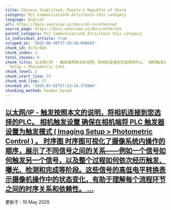```yaml
---
title: Chinese Simplified, People's Republic of China
category: PLC Communication5 Articlesin this category
language: English
url: https://docs.overview.ai/docs/zh-cn/ethernet
source_page: https://docs.overview.ai/docs/ethernet
parent_category: PLC Communication5 Articlesin this category
is_individual_article: true
scraped_at: '2025-06-30T17:20:20.660642'
chunk_id: 8c7ec924
chunk_index: 3
total_chunks: 6
chunk_title: 以太网/IP - 触发按照本文的说明，将相机连接到您选择的PLC。 相机触发设置 确保在相机端将 PLC 触发器设置为触发模式 \\ Imaging
  Setup > Photometric Cont
chunk_level: 2
chunk_start_line: 53
chunk_end_line: 57
chunked_at: '2025-07-01T17:23:34.275084'
chunking_method: header_based
---
```


## [以太网/IP - 触发按照本文的说明，将相机连接到您选择的PLC。 相机触发设置 确保在相机端将 PLC 触发器设置为触发模式 \( Imaging Setup > Photometric Control \) 。 时序图 时序图可视化了摄像系统内操作的顺序，展示了不同信号之间的关系——例如一个信号如何触发另一个信号，以及整个过程如何依次经历触发、曝光、检测和完成等阶段。这些信号的高低电平转换表示摄像机操作中的状态变化，有助于理解每个流程环节之间的时序关系和依赖性。 ...](/docs/zh-cn/trigger-using-a-plc-ethernet)

更新于 : 10 May 2025
